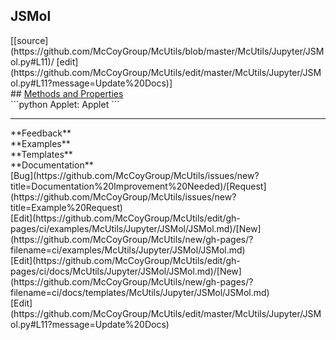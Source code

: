 ## <a id="McUtils.McUtils.Jupyter.JSMol.JSMol">JSMol</a> 

<div class="docs-source-link" markdown="1">
[[source](https://github.com/McCoyGroup/McUtils/blob/master/McUtils/Jupyter/JSMol.py#L11)/
[edit](https://github.com/McCoyGroup/McUtils/edit/master/McUtils/Jupyter/JSMol.py#L11?message=Update%20Docs)]
</div>









<div class="collapsible-section">
 <div class="collapsible-section collapsible-section-header" markdown="1">
## <a class="collapse-link" data-toggle="collapse" href="#methods" markdown="1"> Methods and Properties</a> <a class="float-right" data-toggle="collapse" href="#methods"><i class="fa fa-chevron-down"></i></a>
 </div>
 <div class="collapsible-section collapsible-section-body collapse show" id="methods" markdown="1">
 ```python
Applet: Applet
```

 </div>
</div>












---


<div markdown="1" class="text-secondary">
<div class="container">
  <div class="row">
   <div class="col" markdown="1">
**Feedback**   
</div>
   <div class="col" markdown="1">
**Examples**   
</div>
   <div class="col" markdown="1">
**Templates**   
</div>
   <div class="col" markdown="1">
**Documentation**   
</div>
   <div class="col" markdown="1">
   
</div>
   <div class="col" markdown="1">
   
</div>
   <div class="col" markdown="1">
   
</div>
</div>
  <div class="row">
   <div class="col" markdown="1">
[Bug](https://github.com/McCoyGroup/McUtils/issues/new?title=Documentation%20Improvement%20Needed)/[Request](https://github.com/McCoyGroup/McUtils/issues/new?title=Example%20Request)   
</div>
   <div class="col" markdown="1">
[Edit](https://github.com/McCoyGroup/McUtils/edit/gh-pages/ci/examples/McUtils/Jupyter/JSMol/JSMol.md)/[New](https://github.com/McCoyGroup/McUtils/new/gh-pages/?filename=ci/examples/McUtils/Jupyter/JSMol/JSMol.md)   
</div>
   <div class="col" markdown="1">
[Edit](https://github.com/McCoyGroup/McUtils/edit/gh-pages/ci/docs/McUtils/Jupyter/JSMol/JSMol.md)/[New](https://github.com/McCoyGroup/McUtils/new/gh-pages/?filename=ci/docs/templates/McUtils/Jupyter/JSMol/JSMol.md)   
</div>
   <div class="col" markdown="1">
[Edit](https://github.com/McCoyGroup/McUtils/edit/master/McUtils/Jupyter/JSMol.py#L11?message=Update%20Docs)   
</div>
   <div class="col" markdown="1">
   
</div>
   <div class="col" markdown="1">
   
</div>
   <div class="col" markdown="1">
   
</div>
</div>
</div>
</div>